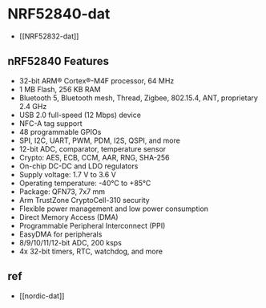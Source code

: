 
# NRF52840-dat

- [[NRF52832-dat]]

## nRF52840 Features

- 32-bit ARM® Cortex®-M4F processor, 64 MHz
- 1 MB Flash, 256 KB RAM
- Bluetooth 5, Bluetooth mesh, Thread, Zigbee, 802.15.4, ANT, proprietary 2.4 GHz
- USB 2.0 full-speed (12 Mbps) device
- NFC-A tag support
- 48 programmable GPIOs
- SPI, I2C, UART, PWM, PDM, I2S, QSPI, and more
- 12-bit ADC, comparator, temperature sensor
- Crypto: AES, ECB, CCM, AAR, RNG, SHA-256
- On-chip DC-DC and LDO regulators
- Supply voltage: 1.7 V to 3.6 V
- Operating temperature: -40°C to +85°C
- Package: QFN73, 7x7 mm
- Arm TrustZone CryptoCell-310 security
- Flexible power management and low power consumption
- Direct Memory Access (DMA)
- Programmable Peripheral Interconnect (PPI)
- EasyDMA for peripherals
- 8/9/10/11/12-bit ADC, 200 ksps
- 4x 32-bit timers, RTC, watchdog, and more

## ref 

- [[nordic-dat]]